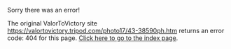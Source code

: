 

Sorry there was an error!

The original ValorToVictory site https://valortovictory.tripod.com/photo17/43-38590ph.htm returns an error code: 404 for this page. [Click here to go to the index page](../index.md).
